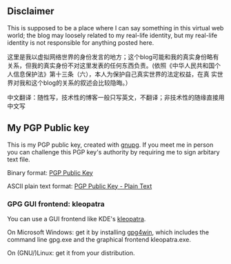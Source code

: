 ## Disclaimer

This is supposed to be a place where I can say something in this virtual web world; the blog may loosely related to my real-life identity, but my real-life identity is not responsible for anything posted here.

这里是我以虚拟网络世界的身份发言的地方；这个blog可能和我的真实身份略有关系，但我的真实身份不对这里发表的任何东西负责。(依照《中华人民共和国个人信息保护法》第十三条（六），本人为保护自己真实世界的法定权益，在真
实世界对我和这个blog的关系的叙述会比较隐晦。）

中文翻译：随性写，技术性的博客一般只写英文，不翻译；非技术性的随缘直接用中文写

## My PGP Public key
This is my PGP public key, created with [gnupg](https://www.gnupg.org). If you meet me in person you can challenge this PGP key's authority by requiring me to sign arbitary text file.

Binary format: [PGP Public Key](willy.gpg)

ASCII plain text format: [PGP Public Key - Plain Text](willy-plain.txt)

### GPG GUI frontend: kleopatra
You can use a GUI frontend like KDE's [kleopatra](https://www.kde.org/applications/utilities/kleopatra/). 

On Microsoft Windows: get it by installing [gpg4win](https://www.gpg4win.org/download.html), which includes the command line gpg.exe and the graphical frontend kleopatra.exe.

On (GNU/)Linux: get it from your distribution. 
